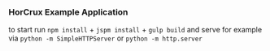 ### HorCrux Example Application

to start run `npm install` + `jspm install` + `gulp build`
and serve for example via `python -m SimpleHTTPServer` or `python -m http.server`